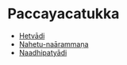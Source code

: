 

# Paccayacatukka

* [Hetvādi](Paccayacatukka/Hetvadi.md)
* [Nahetu-naārammaṇa](Paccayacatukka/Nahetu-naarammana.md)
* [Naadhipatyādi](Paccayacatukka/Naadhipatyadi.md)



